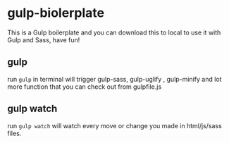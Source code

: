 # gulp-biolerplate
This is a Gulp boilerplate and you can download this to local to use it with Gulp and Sass, have fun!

## gulp
run ```gulp``` in terminal will trigger gulp-sass, gulp-uglify , gulp-minify and lot more function that you can check out from gulpfile.js

## gulp watch
run ```gulp watch``` will watch every move or change you made in html/js/sass files.
